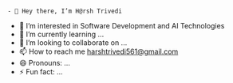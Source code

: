                                                                               - 👋 Hey there, I’m H@rsh Trivedi 
- 👀 I’m interested in Software Development and AI Technologies 
- 🌱 I’m currently learning ...
- 💞️ I’m looking to collaborate on ...
- 📫 How to reach me harshtrivedi561@gmail.com
- 😄 Pronouns: ...
- ⚡ Fun fact: ...

<!---
Harshtrivedi456/Harshtrivedi456 is a ✨ special ✨ repository because its `README.md` (this file) appears on your GitHub profile.
You can click the Preview link to take a look at your changes.
--->
